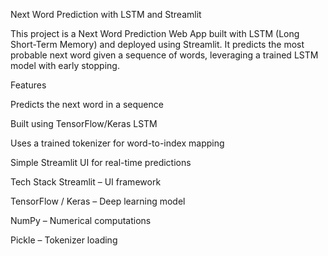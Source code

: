 Next Word Prediction with LSTM and Streamlit

This project is a Next Word Prediction Web App built with LSTM (Long Short-Term Memory) and deployed using Streamlit.
It predicts the most probable next word given a sequence of words, leveraging a trained LSTM model with early stopping.

Features

Predicts the next word in a sequence

Built using TensorFlow/Keras LSTM

Uses a trained tokenizer for word-to-index mapping

Simple Streamlit UI for real-time predictions

Tech Stack
Streamlit
 – UI framework

TensorFlow / Keras
 – Deep learning model

NumPy
 – Numerical computations

Pickle
 – Tokenizer loading
